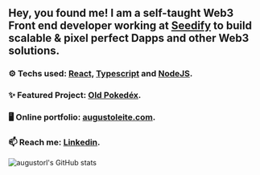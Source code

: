 

## Hey, you found me! I am a self-taught Web3 Front end developer working at [Seedify](http://seedfy.fund) to build scalable & pixel perfect Dapps and other Web3 solutions.


### ⚙ Techs used: <a href="https://pt-br.reactjs.org/"> React,</a> <a href="https://www.typescriptlang.org/"> Typescript</a> and  <a         href="https://nodejs.org/en/"> NodeJS</a>.

### ✨ Featured Project: [Old Pokedéx](https://github.com/augustorl/oldpokedex).

### 🖥 Online portfolio: [augustoleite.com](https://augustoleite.com).

### 📫 Reach me: <a href="https://linkedin.com/in/augustorl"> Linkedin</a>.

      
![augustorl's GitHub stats](https://github-readme-stats.vercel.app/api?username=augustorl&show_icons=true&theme=dracula)



<!--
**augustorl/augustorl** is a ✨ _special_ ✨ repository because its `README.md` (this file) appears on your GitHub profile.

Here are some ideas to get you started:

- 🔭 I’m currently working on ...
- 🌱 I’m currently learning ...
- 👯 I’m looking to collaborate on ...
- 🤔 I’m looking for help with ...
- 💬 Ask me about ...
- 📫 How to reach me: ...
- 😄 Pronouns: ...
- ⚡ Fun fact: ...
-->

